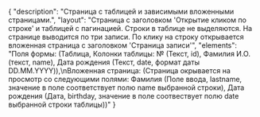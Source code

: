 {
"description": "Страница с таблицей и зависимыми вложенными страницами.",
"layout": "Страница с заголовком 'Открытие кликом по строке' и таблицей с пагинацией. Строки в таблице не выделяются. На странице выводится по три записи. По клику на строку открывается вложенная страница с заголовком 'Страница записи'",
"elements": "Поля формы: (Таблица, Колонки таблицы: № (Текст, id), Фамилия И.О. (текст, name), Дата рождения (Текст, date, формат даты DD.MM.YYYY)),\nВложенная страница: (Страница окрывается на просмотр со следующими полями: Фамилия (Поле ввода, lastname, значение в поле соответствует полю name выбранной строки), Дата рождения (Дата, birthday, значение в поле соотвествует полю date выбранной строки таблицы))"
}